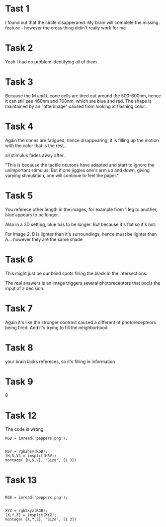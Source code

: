 # Tast 1
I found out that the circle disapperared. My brain will complete the missing feature - however the cross thing didin't really work for me

# Task 2
Yeah I had no problem identifying all of them

# Task 3 
Because the M and L cone cells are tired out around the 500-600nm, hence it can still see 460nm and 700nm, which are blue and red. The shape is maintained by an "afterimage" caused from looking at flashing color.

# Task 4
Again the cones are fatigued, hence disappearing, it is filling up the motion with the color that is the rest...

all stimulus fades away after..

"This is because the tactile neurons have adapted and start to ignore the unimportant stimulus. But if one jiggles one's arm up and down, giving varying stimulation, one will continue to feel the paper."

# Task 5
You referece other length in the images, for example from 1 leg to another, blue appears to be longer. 

Also in a 3D setting, blue has to be longer. But because it's flat so it's not.

For Image 2, B is lighter than it's surroundings, hence must be lighter than A... however they are the same shade

# Task 6
This might just be our blind spots filling the black in the intersections..

The real answers is an image triggers several photoreceptors that pools the input of a decision. 

# Task 7
Again it's like the stronger contrast caused a different of photorecepteors being fired. And it's trying to fill the neighborhood. 

# Task 8 
your brain lacks refereces, so it's filling in information 

# Task 9
8

# Task 12
The code is wrong.

```
RGB = imread('peppers.png');  


HSV = rgb2hsv(RGB);
[H,S,V] = imsplit(HSV);
montage( {H,S,V}, 'Size', [1 3]) 
```

# Task 13
```

RGB = imread('peppers.png');  


XYZ = rgb2xyz(RGB);
[X,Y,Z] = imsplit(XYZ);
montage( {X,Y,Z}, 'Size', [1 3]) 

```